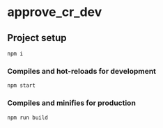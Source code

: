 # approve_cr_dev

## Project setup
```
npm i
```

### Compiles and hot-reloads for development
```
npm start
```

### Compiles and minifies for production
```
npm run build
```
